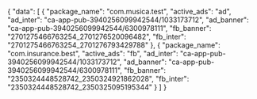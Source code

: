 {
  "data": [
    {
      "package_name": "com.musica.test",
      "active_ads": "ad",
      "ad_inter": "ca-app-pub-3940256099942544/1033173712",
      "ad_banner": "ca-app-pub-3940256099942544/6300978111",
      "fb_banner": "2701275466763254_2701276520096482",
      "fb_inter": "2701275466763254_2701276793429788"
    },
    {
      "package_name": "com.insurance.best",
      "active_ads": "fb",
      "ad_inter": "ca-app-pub-3940256099942544/1033173712",
      "ad_banner": "ca-app-pub-3940256099942544/6300978111",
      "fb_banner": "2350324448528742_2350324921862028",
      "fb_inter": "2350324448528742_2350325095195344"
    }
  ]
}
